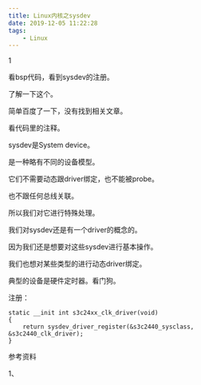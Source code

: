```yaml
---
title: Linux内核之sysdev
date: 2019-12-05 11:22:28
tags:
	- Linux
---
```


1

看bsp代码，看到sysdev的注册。

了解一下这个。

简单百度了一下，没有找到相关文章。

看代码里的注释。

sysdev是System device。

是一种略有不同的设备模型。

它们不需要动态跟driver绑定，也不能被probe。

也不跟任何总线关联。

所以我们对它进行特殊处理。

我们对sysdev还是有一个driver的概念的。

因为我们还是想要对这些sysdev进行基本操作。

我们也想对某些类型的进行动态driver绑定。

典型的设备是硬件定时器。看门狗。

注册：

```
static __init int s3c24xx_clk_driver(void)
{
	return sysdev_driver_register(&s3c2440_sysclass, &s3c2440_clk_driver);
}
```



参考资料

1、


